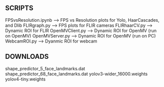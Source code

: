 **SCRIPTS**
----------------
FPSvsResolution.ipynb --> FPS vs Resolution plots for Yolo, HaarCascades, and Dlib
FLIRgraph.py --> FPS plots for FLIR cameras
FLIRhaarCV.py --> Dynamic ROI for FLIR 
OpenMVClient.py --> Dynamic ROI for OpenMV (run on OpenMV)
OpenMVServer.py --> Dynamic ROI for OpenMV (run on PC)
WebcamROI.py --> Dyanmic ROI for webcam


**DOWNLOADS**
----------------
shape_predictor_5_face_landmarks.dat
shape_predictor_68_face_landmarks.dat
yolov3-wider_16000.weights
yolov4-tiny.weights
